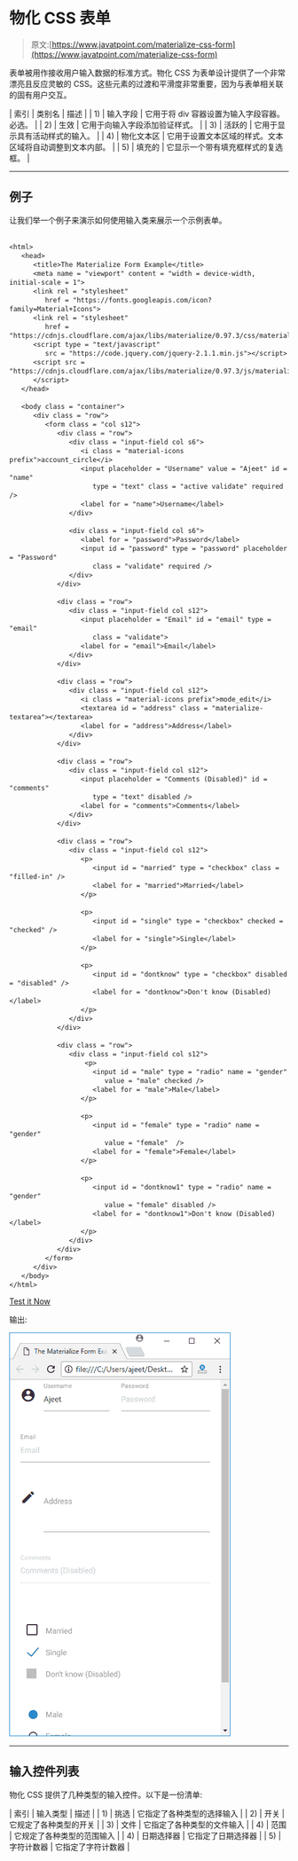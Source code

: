 # 物化 CSS 表单

> 原文:[https://www.javatpoint.com/materialize-css-form](https://www.javatpoint.com/materialize-css-form)

表单被用作接收用户输入数据的标准方式。物化 CSS 为表单设计提供了一个非常漂亮且反应灵敏的 CSS。这些元素的过渡和平滑度非常重要，因为与表单相关联的固有用户交互。

| 索引 | 类别名 | 描述 |
| 1) | 输入字段 | 它用于将 div 容器设置为输入字段容器。必选。 |
| 2) | 生效 | 它用于向输入字段添加验证样式。 |
| 3) | 活跃的 | 它用于显示具有活动样式的输入。 |
| 4) | 物化文本区 | 它用于设置文本区域的样式。文本区域将自动调整到文本内部。 |
| 5) | 填充的 | 它显示一个带有填充框样式的复选框。 |

* * *

## 例子

让我们举一个例子来演示如何使用输入类来展示一个示例表单。

```

<html>
   <head>
      <title>The Materialize Form Example</title>
      <meta name = "viewport" content = "width = device-width, initial-scale = 1">      
      <link rel = "stylesheet"
         href = "https://fonts.googleapis.com/icon?family=Material+Icons">
      <link rel = "stylesheet"
         href = "https://cdnjs.cloudflare.com/ajax/libs/materialize/0.97.3/css/materialize.min.css">
      <script type = "text/javascript"
         src = "https://code.jquery.com/jquery-2.1.1.min.js"></script>           
      <script src = "https://cdnjs.cloudflare.com/ajax/libs/materialize/0.97.3/js/materialize.min.js">
      </script> 
   </head>

   <body class = "container">   
      <div class = "row">
         <form class = "col s12">
            <div class = "row">
               <div class = "input-field col s6">
                  <i class = "material-icons prefix">account_circle</i>
                  <input placeholder = "Username" value = "Ajeet" id = "name"
                     type = "text" class = "active validate" required />
                  <label for = "name">Username</label>
               </div>

               <div class = "input-field col s6">      
                  <label for = "password">Password</label>
                  <input id = "password" type = "password" placeholder = "Password"
                     class = "validate" required />          
               </div>
            </div>

            <div class = "row">
               <div class = "input-field col s12">
                  <input placeholder = "Email" id = "email" type = "email"
                     class = "validate">
                  <label for = "email">Email</label>
               </div>
            </div>

            <div class = "row">
               <div class = "input-field col s12">
                  <i class = "material-icons prefix">mode_edit</i>
                  <textarea id = "address" class = "materialize-textarea"></textarea>
                  <label for = "address">Address</label>
               </div>
            </div>

            <div class = "row">
               <div class = "input-field col s12">
                  <input placeholder = "Comments (Disabled)" id = "comments"
                     type = "text" disabled />
                  <label for = "comments">Comments</label>
               </div>
            </div>

            <div class = "row">
               <div class = "input-field col s12">
                  <p>
                     <input id = "married" type = "checkbox" class = "filled-in" />
                     <label for = "married">Married</label>
                  </p>

                  <p>
                     <input id = "single" type = "checkbox" checked = "checked" />
                     <label for = "single">Single</label>
                  </p>

                  <p>
                     <input id = "dontknow" type = "checkbox" disabled = "disabled" />              
                     <label for = "dontknow">Don't know (Disabled)</label>
                  </p>
               </div>
            </div>

            <div class = "row">
               <div class = "input-field col s12">
                   <p>
                     <input id = "male" type = "radio" name = "gender"
                        value = "male" checked />
                     <label for = "male">Male</label>
                  </p>

                  <p>
                     <input id = "female" type = "radio" name = "gender"
                        value = "female"  />
                     <label for = "female">Female</label>
                  </p>

                  <p>
                     <input id = "dontknow1" type = "radio" name = "gender"
                        value = "female" disabled />
                     <label for = "dontknow1">Don't know (Disabled)</label>
                  </p>
               </div>
            </div>           
         </form>       
      </div>
   </body>   
</html>

```

[Test it Now](https://www.javatpoint.com/oprweb/test.jsp?filename=materializecssform1)

输出:

![Materialize Form 1](img/fc67c3a6bacd2cf6f9632f3cb72f6d68.png)

* * *

## 输入控件列表

物化 CSS 提供了几种类型的输入控件。以下是一份清单:

| 索引 | 输入类型 | 描述 |
| 1) | 挑选 | 它指定了各种类型的选择输入 |
| 2) | 开关 | 它规定了各种类型的开关 |
| 3) | 文件 | 它指定了各种类型的文件输入 |
| 4) | 范围 | 它规定了各种类型的范围输入 |
| 4) | 日期选择器 | 它指定了日期选择器 |
| 5) | 字符计数器 | 它指定了字符计数器 |